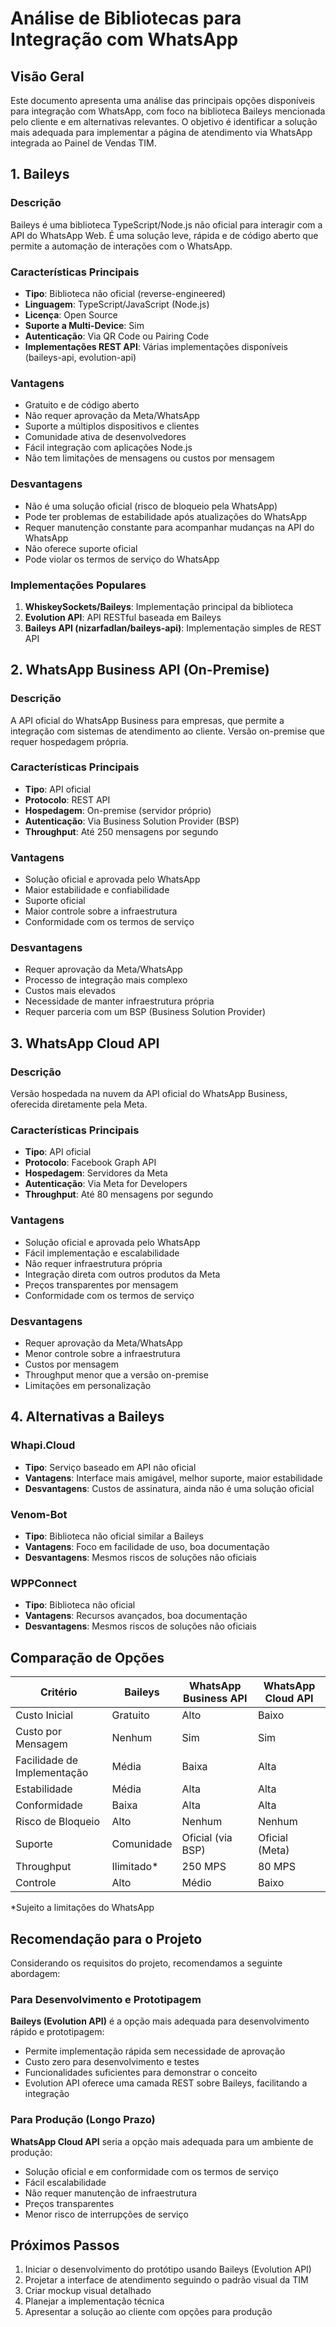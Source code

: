 # Análise de Bibliotecas para Integração com WhatsApp

## Visão Geral

Este documento apresenta uma análise das principais opções disponíveis para integração com WhatsApp, com foco na biblioteca Baileys mencionada pelo cliente e em alternativas relevantes. O objetivo é identificar a solução mais adequada para implementar a página de atendimento via WhatsApp integrada ao Painel de Vendas TIM.

## 1. Baileys

### Descrição
Baileys é uma biblioteca TypeScript/Node.js não oficial para interagir com a API do WhatsApp Web. É uma solução leve, rápida e de código aberto que permite a automação de interações com o WhatsApp.

### Características Principais
- **Tipo**: Biblioteca não oficial (reverse-engineered)
- **Linguagem**: TypeScript/JavaScript (Node.js)
- **Licença**: Open Source
- **Suporte a Multi-Device**: Sim
- **Autenticação**: Via QR Code ou Pairing Code
- **Implementações REST API**: Várias implementações disponíveis (baileys-api, evolution-api)

### Vantagens
- Gratuito e de código aberto
- Não requer aprovação da Meta/WhatsApp
- Suporte a múltiplos dispositivos e clientes
- Comunidade ativa de desenvolvedores
- Fácil integração com aplicações Node.js
- Não tem limitações de mensagens ou custos por mensagem

### Desvantagens
- Não é uma solução oficial (risco de bloqueio pela WhatsApp)
- Pode ter problemas de estabilidade após atualizações do WhatsApp
- Requer manutenção constante para acompanhar mudanças na API do WhatsApp
- Não oferece suporte oficial
- Pode violar os termos de serviço do WhatsApp

### Implementações Populares
1. **WhiskeySockets/Baileys**: Implementação principal da biblioteca
2. **Evolution API**: API RESTful baseada em Baileys
3. **Baileys API (nizarfadlan/baileys-api)**: Implementação simples de REST API

## 2. WhatsApp Business API (On-Premise)

### Descrição
A API oficial do WhatsApp Business para empresas, que permite a integração com sistemas de atendimento ao cliente. Versão on-premise que requer hospedagem própria.

### Características Principais
- **Tipo**: API oficial
- **Protocolo**: REST API
- **Hospedagem**: On-premise (servidor próprio)
- **Autenticação**: Via Business Solution Provider (BSP)
- **Throughput**: Até 250 mensagens por segundo

### Vantagens
- Solução oficial e aprovada pelo WhatsApp
- Maior estabilidade e confiabilidade
- Suporte oficial
- Maior controle sobre a infraestrutura
- Conformidade com os termos de serviço

### Desvantagens
- Requer aprovação da Meta/WhatsApp
- Processo de integração mais complexo
- Custos mais elevados
- Necessidade de manter infraestrutura própria
- Requer parceria com um BSP (Business Solution Provider)

## 3. WhatsApp Cloud API

### Descrição
Versão hospedada na nuvem da API oficial do WhatsApp Business, oferecida diretamente pela Meta.

### Características Principais
- **Tipo**: API oficial
- **Protocolo**: Facebook Graph API
- **Hospedagem**: Servidores da Meta
- **Autenticação**: Via Meta for Developers
- **Throughput**: Até 80 mensagens por segundo

### Vantagens
- Solução oficial e aprovada pelo WhatsApp
- Fácil implementação e escalabilidade
- Não requer infraestrutura própria
- Integração direta com outros produtos da Meta
- Preços transparentes por mensagem
- Conformidade com os termos de serviço

### Desvantagens
- Requer aprovação da Meta/WhatsApp
- Menor controle sobre a infraestrutura
- Custos por mensagem
- Throughput menor que a versão on-premise
- Limitações em personalização

## 4. Alternativas a Baileys

### Whapi.Cloud
- **Tipo**: Serviço baseado em API não oficial
- **Vantagens**: Interface mais amigável, melhor suporte, maior estabilidade
- **Desvantagens**: Custos de assinatura, ainda não é uma solução oficial

### Venom-Bot
- **Tipo**: Biblioteca não oficial similar a Baileys
- **Vantagens**: Foco em facilidade de uso, boa documentação
- **Desvantagens**: Mesmos riscos de soluções não oficiais

### WPPConnect
- **Tipo**: Biblioteca não oficial
- **Vantagens**: Recursos avançados, boa documentação
- **Desvantagens**: Mesmos riscos de soluções não oficiais

## Comparação de Opções

| Critério | Baileys | WhatsApp Business API | WhatsApp Cloud API |
|----------|---------|------------------------|---------------------|
| Custo Inicial | Gratuito | Alto | Baixo |
| Custo por Mensagem | Nenhum | Sim | Sim |
| Facilidade de Implementação | Média | Baixa | Alta |
| Estabilidade | Média | Alta | Alta |
| Conformidade | Baixa | Alta | Alta |
| Risco de Bloqueio | Alto | Nenhum | Nenhum |
| Suporte | Comunidade | Oficial (via BSP) | Oficial (Meta) |
| Throughput | Ilimitado* | 250 MPS | 80 MPS |
| Controle | Alto | Médio | Baixo |

*Sujeito a limitações do WhatsApp

## Recomendação para o Projeto

Considerando os requisitos do projeto, recomendamos a seguinte abordagem:

### Para Desenvolvimento e Prototipagem
**Baileys (Evolution API)** é a opção mais adequada para desenvolvimento rápido e prototipagem:
- Permite implementação rápida sem necessidade de aprovação
- Custo zero para desenvolvimento e testes
- Funcionalidades suficientes para demonstrar o conceito
- Evolution API oferece uma camada REST sobre Baileys, facilitando a integração

### Para Produção (Longo Prazo)
**WhatsApp Cloud API** seria a opção mais adequada para um ambiente de produção:
- Solução oficial e em conformidade com os termos de serviço
- Fácil escalabilidade
- Não requer manutenção de infraestrutura
- Preços transparentes
- Menor risco de interrupções de serviço

## Próximos Passos

1. Iniciar o desenvolvimento do protótipo usando Baileys (Evolution API)
2. Projetar a interface de atendimento seguindo o padrão visual da TIM
3. Criar mockup visual detalhado
4. Planejar a implementação técnica
5. Apresentar a solução ao cliente com opções para produção
